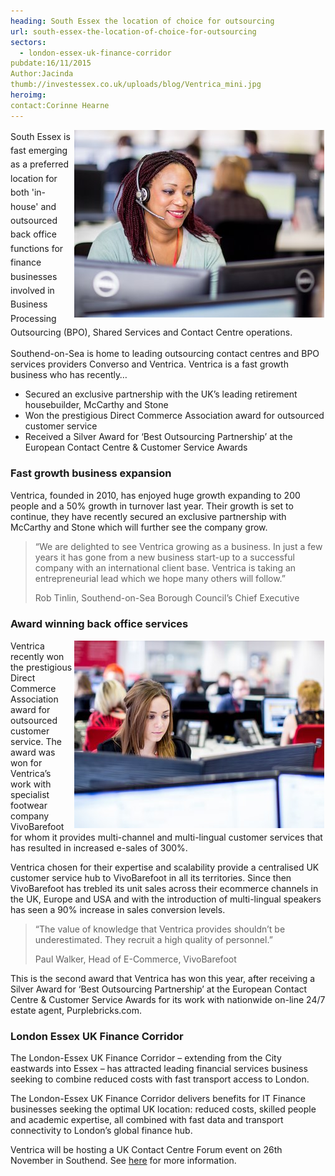 ```yaml
---
heading: South Essex the location of choice for outsourcing
url: south-essex-the-location-of-choice-for-outsourcing
sectors:
  - london-essex-uk-finance-corridor 
pubdate:16/11/2015
Author:Jacinda
thumb://investessex.co.uk/uploads/blog/Ventrica_mini.jpg
heroimg:
contact:Corinne Hearne
---
```

<p><span style='line-height: 1.6;'><img alt='Ventrica outsourcing contact centre Southend-on-Sea' src='../uploads/blog/Ventrica_400.jpg' style='width: 400px; height: 300px; margin-left: 2px; margin-right: 2px; float: right;'/>South Essex is fast emerging as a preferred location for both 'in-house' and outsourced back office functions for finance businesses involved in Business Processing Outsourcing (BPO), Shared Services and Contact Centre operations.</span></p><p>Southend-on-Sea is home to leading outsourcing contact centres and BPO services providers Converso and Ventrica. Ventrica is a fast growth business who has recently…</p><ul><li>Secured an exclusive partnership with the UK’s leading retirement housebuilder, McCarthy and Stone</li><li>Won the prestigious Direct Commerce Association award for outsourced customer service</li><li>Received a Silver Award for ‘Best Outsourcing Partnership’ at the European Contact Centre &amp; Customer Service Awards</li></ul><h3>Fast growth business expansion</h3><p>Ventrica, founded in 2010, has enjoyed huge growth expanding to 200 people and a 50% growth in turnover last year. Their growth is set to continue, they have recently secured an exclusive partnership with McCarthy and Stone which will further see the company grow.</p><blockquote><p>“We are delighted to see Ventrica growing as a business. In just a few years it has gone from a new business start-up to a successful company with an international client base. Ventrica is taking an entrepreneurial lead which we hope many others will follow.”</p><p>Rob Tinlin, Southend-on-Sea Borough Council’s Chief Executive</p></blockquote><h3><span style='line-height: 1.2;'>Award winning back office services</span></h3><p><img alt='Ventrica outsourcing contact centre Southend-on-Sea' src='../uploads/blog/Ventrica_400_2.jpg' style='width: 400px; height: 300px; margin-left: 2px; margin-right: 2px; float: right;'/>Ventrica recently won the prestigious Direct Commerce Association award for outsourced customer service. The award was won for Ventrica’s work with specialist footwear company VivoBarefoot for whom it provides multi-channel and multi-lingual customer services that has resulted in increased e-sales of 300%.</p><p>Ventrica chosen for their expertise and scalability provide a centralised UK customer service hub to VivoBarefoot in all its territories. Since then VivoBarefoot has trebled its unit sales across their ecommerce channels in the UK, Europe and USA and with the introduction of multi-lingual speakers has seen a 90% increase in sales conversion levels.</p><blockquote><p>“The value of knowledge that Ventrica provides shouldn’t be underestimated. They recruit a high quality of personnel.”</p><p>Paul Walker, Head of E-Commerce, VivoBarefoot</p></blockquote><p>This is the second award that Ventrica has won this year, after receiving a Silver Award for ‘Best Outsourcing Partnership’ at the European Contact Centre &amp; Customer Service Awards for its work with nationwide on-line 24/7 estate agent, Purplebricks.com.</p><h3>London Essex UK Finance Corridor</h3><p>The London-Essex UK Finance Corridor – extending from the City eastwards into Essex – has attracted leading financial services business seeking to combine reduced costs with fast transport access to London.</p><p>The London-Essex UK Finance Corridor delivers benefits for IT Finance businesses seeking the optimal UK location: reduced costs, skilled people and academic expertise, all combined with fast data and transport connectivity to London’s global finance hub. </p><p>Ventrica will be hosting a UK Contact Centre Forum event on 26th November in Southend. See <a href='http://uk-ccf.co.uk/26th-november-2015/' target='_blank'>here</a> for more information. </p>